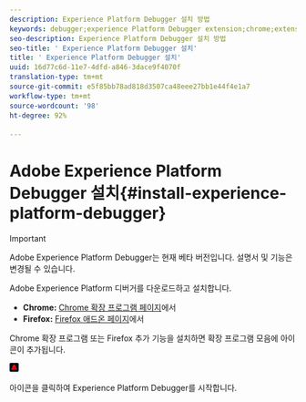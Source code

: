 ```yaml
---
description: Experience Platform Debugger 설치 방법
keywords: debugger;experience Platform Debugger extension;chrome;extension;install
seo-description: Experience Platform Debugger 설치 방법
seo-title: ' Experience Platform Debugger 설치'
title: ' Experience Platform Debugger 설치'
uuid: 16d77c6d-11e7-4dfd-a846-3dace9f4070f
translation-type: tm+mt
source-git-commit: e5f85bb78ad818d3507ca48eee27bb1e44f4e1a7
workflow-type: tm+mt
source-wordcount: '98'
ht-degree: 92%

---
```



# Adobe Experience Platform Debugger 설치{#install-experience-platform-debugger}

>[!IMPORTANT]
>
>Adobe Experience Platform Debugger는 현재 베타 버전입니다. 설명서 및 기능은 변경될 수 있습니다.

Adobe Experience Platform 디버거를 다운로드하고 설치합니다.

* **Chrome:** [Chrome 확장 프로그램 페이지](https://chrome.google.com/webstore/detail/adobe-experience-cloud-de/ocdmogmohccmeicdhlhhgepeaijenapj)에서
* **Firefox:** [Firefox 애드온 페이지](https://addons.mozilla.org/ko-KR/firefox/addon/adobe-experience-platform-dbg/)에서

Chrome 확장 프로그램 또는 Firefox 추가 기능을 설치하면 확장 프로그램 모음에 아이콘이 추가됩니다.

![](assets/start-icon.jpg)

아이콘을 클릭하여 Experience Platform Debugger를 시작합니다.

